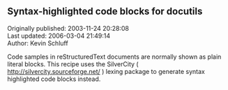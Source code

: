## Syntax-highlighted code blocks for docutils  
Originally published: 2003-11-24 20:28:08  
Last updated: 2006-03-04 21:49:14  
Author: Kevin Schluff  
  
Code samples in reStructuredText documents are normally shown as plain literal blocks.  This recipe uses the SilverCity ( http://silvercity.sourceforge.net/ ) lexing package to generate syntax highlighted code blocks instead.